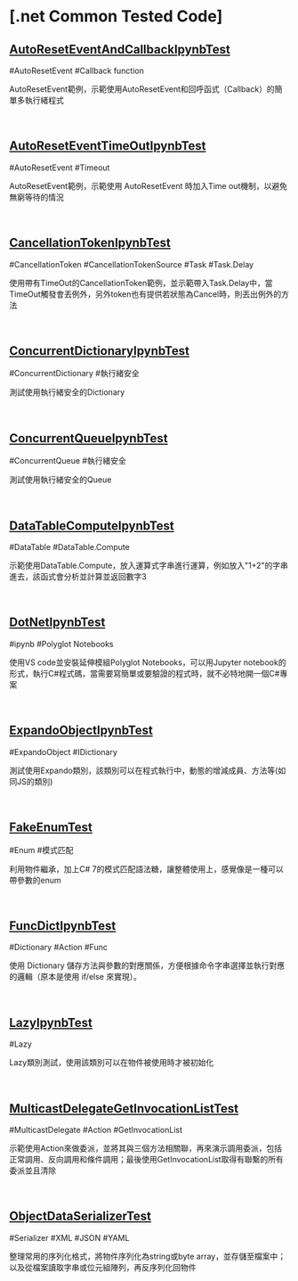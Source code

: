 # [.net Common Tested Code]

## [AutoResetEventAndCallbackIpynbTest](./AutoResetEventAndCallbackIpynbTest)

#AutoResetEvent #Callback function

AutoResetEvent範例，示範使用AutoResetEvent和回呼函式（Callback）的簡單多執行緒程式

<br>

## [AutoResetEventTimeOutIpynbTest](./AutoResetEventTimeOutIpynbTest)

#AutoResetEvent #Timeout

AutoResetEvent範例，示範使用 AutoResetEvent 時加入Time out機制，以避免無窮等待的情況

<br>

## [CancellationTokenIpynbTest](./CancellationTokenIpynbTest)

#CancellationToken #CancellationTokenSource #Task #Task.Delay

使用帶有TimeOut的CancellationToken範例，並示範帶入Task.Delay中，當TimeOut觸發會丟例外，另外token也有提供若狀態為Cancel時，則丟出例外的方法

<br>

## [ConcurrentDictionaryIpynbTest](./ConcurrentDictionaryIpynbTest)

#ConcurrentDictionary #執行緒安全

測試使用執行緒安全的Dictionary

<br>

## [ConcurrentQueueIpynbTest](./ConcurrentQueueIpynbTest)

#ConcurrentQueue #執行緒安全

測試使用執行緒安全的Queue

<br>

## [DataTableComputeIpynbTest](./DataTableComputeIpynbTest)

#DataTable #DataTable.Compute

示範使用DataTable.Compute，放入運算式字串進行運算，例如放入"1+2"的字串進去，該函式會分析並計算並返回數字3

<br>

## [DotNetIpynbTest](./DotNetIpynbTest)

#ipynb #Polyglot Notebooks

使用VS code並安裝延伸模組Polyglot Notebooks，可以用Jupyter notebook的形式，執行C#程式碼，當需要寫簡單或要驗證的程式時，就不必特地開一個C#專案

<br>

## [ExpandoObjectIpynbTest](./ExpandoObjectIpynbTest)

#ExpandoObject #IDictionary

測試使用Expando類別，該類別可以在程式執行中，動態的增減成員、方法等(如同JS的類別)

<br>

## [FakeEnumTest](./FakeEnumTest)

#Enum #模式匹配

利用物件繼承，加上C# 7的模式匹配語法糖，讓整體使用上，感覺像是一種可以帶參數的enum

<br>

## [FuncDictIpynbTest](./FuncDictIpynbTest)

#Dictionary #Action #Func

使用 Dictionary 儲存方法與參數的對應關係，方便根據命令字串選擇並執行對應的邏輯（原本是使用 if/else 來實現）。

<br>

## [LazyIpynbTest](./LazyIpynbTest)

#Lazy

Lazy類別測試，使用該類別可以在物件被使用時才被初始化

<br>

## [MulticastDelegateGetInvocationListTest](./MulticastDelegateGetInvocationListTest)

#MulticastDelegate #Action #GetInvocationList

示範使用Action來做委派，並將其與三個方法相關聯，再來演示調用委派，包括正常調用、反向調用和條件調用；最後使用GetInvocationList取得有聯繫的所有委派並且清除

<br>

## [ObjectDataSerializerTest](./ObjectDataSerializerTest)

#Serializer #XML #JSON #YAML

整理常用的序列化格式，將物件序列化為string或byte array，並存儲至檔案中；以及從檔案讀取字串或位元組陣列，再反序列化回物件

<br>

